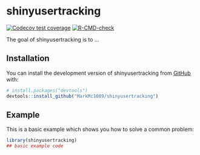 
# shinyusertracking

<!-- badges: start -->
[![Codecov test coverage](https://codecov.io/gh/MarkMc1089/shinyusertracking/branch/master/graph/badge.svg)](https://app.codecov.io/gh/MarkMc1089/shinyusertracking?branch=master)
[![R-CMD-check](https://github.com/MarkMc1089/shinyusertracking/actions/workflows/R-CMD-check.yaml/badge.svg)](https://github.com/MarkMc1089/shinyusertracking/actions/workflows/R-CMD-check.yaml)
<!-- badges: end -->

The goal of shinyusertracking is to ...

## Installation

You can install the development version of shinyusertracking from [GitHub](https://github.com/) with:

``` r
# install.packages("devtools")
devtools::install_github("MarkMc1089/shinyusertracking")
```

## Example

This is a basic example which shows you how to solve a common problem:

``` r
library(shinyusertracking)
## basic example code
```

